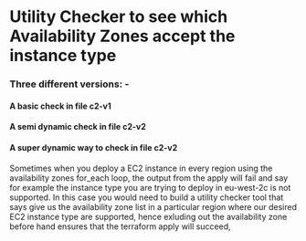 # Utility Checker to see which Availability Zones accept the instance type

### Three different versions: -
#### A basic check in file c2-v1
#### A semi dynamic check in file c2-v2
#### A super dynamic way to check in file c2-v2


Sometimes when you deploy a EC2 instance in every region using the availability zones for_each loop, the output from the apply will fail and say for example the instance type you are trying to deploy in eu-west-2c is not supported.
In this case you would need to build a utility checker tool that says give us the availability zone list in a particular region where our desired EC2 instance type are supported, hence exluding  out the availability zone before hand ensures that the terraform apply will succeed, 


